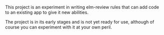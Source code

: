 This project is an experiment in writing elm-review rules that 
can add code to an existing app to give it new abilities.

The project is in its early stages and is not yet ready for use,
although of course you can experiment with it at your own peril.



